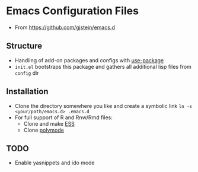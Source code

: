#  Emacs Configuration Files

- From https://github.com/gjstein/emacs.d


## Structure
- Handling of add-on packages and configs with [use-package](https://github.com/jwiegley/use-package)
- `init.el` bootstraps this package and gathers all additional lisp files from `config` dir


## Installation

- Clone the directory somewhere you like and create a symbolic link `ln -s <your/path/emacs.d> .emacs.d` 
- For full support of R and Rnw/Rmd files:
  - Clone  and make [ESS](https://github.com/emacs-ess/ESS)
  - Clone [polymode](https://github.com/vspinu/polymode) 


## TODO
- Enable yasnippets and ido mode
